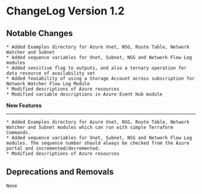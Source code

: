 # ChangeLog Version 1.2

**Notable Changes**
-------------------

```
* Added Examples directory for Azure Vnet, NSG, Route Table, Network Watcher and Subnet
* Added sequence variables for Vnet, Subnet, NSG and Network Flow Log modules
* Added sensitive flag to outputs, and also a ternary operation for data resource of availability set
* Added feasability of using a Storage Account across subscription for Network Watcher Flow Log Module
* Modified descriptions of Azure resources
* Modified variable descriptions in Azure Event Hub module
```


**New Features**

----------------

```
* Added Examples directory for Azure Vnet, NSG, Route Table, Network Watcher and Subnet modules which can run with simple Terraform Commands.
* Added sequence variables for Vnet, Subnet, NSG and Network Flow Log modules. The sequence number should always be checked from the Azure portal and incremented/decremented.
* Modified descriptions of Azure resources
```

**Deprecations and Removals**
-----------------------------

```
None

```
